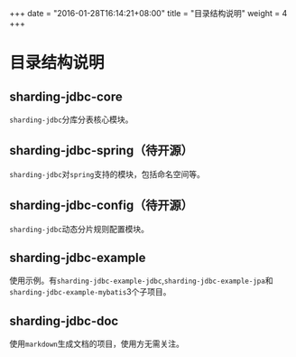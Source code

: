 +++
date = "2016-01-28T16:14:21+08:00"
title = "目录结构说明"
weight = 4
+++

# 目录结构说明

## sharding-jdbc-core

`sharding-jdbc`分库分表核心模块。

## sharding-jdbc-spring（待开源）

`sharding-jdbc`对`spring`支持的模块，包括命名空间等。

## sharding-jdbc-config（待开源）

`sharding-jdbc`动态分片规则配置模块。

## sharding-jdbc-example

使用示例。有`sharding-jdbc-example-jdbc`,`sharding-jdbc-example-jpa`和`sharding-jdbc-example-mybatis`3个子项目。


## sharding-jdbc-doc

使用`markdown`生成文档的项目，使用方无需关注。
